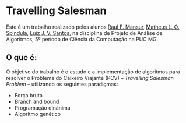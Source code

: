 # Travelling Salesman

Este é um trabalho realizado pelos alunos [Raul F. Mansur](https://github.com/raul4247), [Matheus L. O. Spindula](https://github.com/Matheussop), [Luiz J. V. Santos](https://github.com/SeraphyBR), na disciplina de Projeto de Análise de Algoritmos, 5º período de Ciência da Computação na PUC MG.

## O que é:

O objetivo do trabalho é o estudo e a implementação de algoritmos para resolver o Problema do Caixeiro Viajante (PCV) – _Travelling Salesman Problem_ – utilizando os seguintes paradigmas:

-   Força bruta
-   Branch and bound
-   Programação dinânima
-   Algoritmo genético
